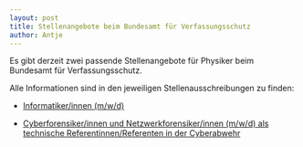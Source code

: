 ```yaml
---
layout: post
title: Stellenangebote beim Bundesamt für Verfassungsschutz
author: Antje
---
```


Es gibt derzeit zwei passende Stellenangebote für Physiker beim Bundesamt für Verfassungsschutz.

Alle Informationen sind in den jeweiligen Stellenausschreibungen zu finden:

* [Informatiker/innen (m/w/d)](dokumente/ausschreibungen_jobboerse/2020-05-25_verfassungsschutz1.pdf)

* [Cyberforensiker/innen und Netzwerkforensiker/innen (m/w/d) als technische Referentinnen/Referenten in der Cyberabwehr](dokumente/ausschreibungen_jobboerse/2020-05-25_verfassungsschutz2.pdf)
